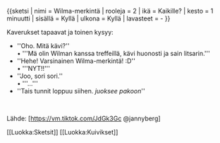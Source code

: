 {{sketsi
 | nimi       = Wilma-merkintä
 | rooleja    = 2
 | ikä        = Kaikille?
 | kesto      = 1 minuutti
 | sisällä    = Kyllä
 | ulkona     = Kyllä
 | lavasteet  = -
}}

Kaverukset tapaavat ja toinen kysyy:<br>
- ''Oho. Mitä kävi?''<br>
• '''Mä olin Wilman kanssa treffeillä, kävi huonosti ja sain litsarin.'''<br>
- ''Hehe! Varsinainen Wilma-merkintä! :D''<br>
• '''NYT!!'''<br>
- ''Joo, sori sori.''<br>
• '''...'''<br>
- ''Tais tunnit loppuu siihen. *juoksee pakoon*''<br>
<br>

Lähde: [https://vm.tiktok.com/JdGk3Gc @jannyberg]

[[Luokka:Sketsit]]
[[Luokka:Kuivikset]]
